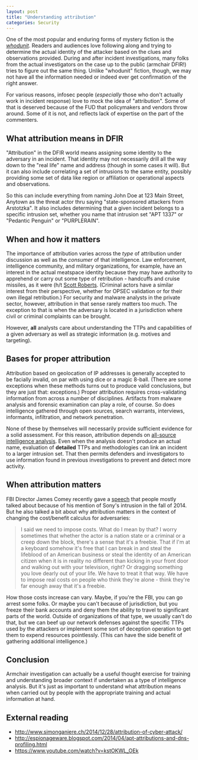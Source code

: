 ```yaml
---
layout: post
title: "Understanding attribution"
categories: Security
---
```


One of the most popular and enduring forms of mystery fiction is the [_whodunit_](http://en.wikipedia.org/wiki/Whodunit). Readers and audiences love following along and trying to determine the actual identity of the attacker based on the clues and observations provided. During and after incident investigations, many folks from the actual investigators on the case up to the public (armchair DFIR!) tries to figure out the same thing. Unlike "whodunit" fiction, though, we may not have all the information needed or indeed ever get confirmation of the right answer.

For various reasons, infosec people (_especially_ those who don't actually work in incident response) love to mock the idea of "attribution". Some of that is deserved because of the FUD that policymakers and vendors throw around. Some of it is not, and reflects lack of expertise on the part of the commenters.

## What attribution means in DFIR

"Attribution" in the DFIR world means assigning some identity to the adversary in an incident. That identity may not necessarily drill all the way down to the "real life" name and address (though in some cases it will). But it can also include correlating a set of intrusions to the same entity, possibly providing some set of data like region or affiliation or operational aspects and observations.

So this can include everything from naming John Doe at 123 Main Street, Anytown as the threat actor thru saying "state-sponsored attackers from Arstotzka". It also includes determining that a given incident belongs to a specific intrusion set, whether you name that intrusion set "APT 1337" or "Pedantic Penguin" or "PURPLERAIN".

## When and how it matters

The importance of attribution varies across the _type_ of attribution under discussion as well as the _consumer_ of that intelligence. Law enforcement, intelligence community, and military organizations, for example, have an interest in the actual meatspace identity because they may have authority to apprehend or carry out some type of retribution - handcuffs and cruise missiles, as it were (h/t [Scott Roberts](http://sroberts.github.io). (Criminal actors have a similar interest from their perspective, whether for OPSEC validation or for their own illegal retribution.) For security and malware analysts in the private sector, however, attribution in that sense rarely matters too much. The exception to that is when the adversary is located in a jurisdiction where civil or criminal complaints can be brought.

However, **all** analysts care about understanding the TTPs and capabilities of a given adversary as well as strategic information (e.g. motives and targeting).

## Bases for proper attribution

Attribution based on geolocation of IP addresses is generally accepted to be facially invalid, on par with using dice or a magic 8-ball. (There are some exceptions when these methods turns out to produce valid conclusions, but they are just that: exceptions.) Proper attribution requires cross-validating information from across a number of disciplines. Artifacts from malware analysis and forensic examination can play a role, of course. So does intelligence gathered through open sources, search warrants, interviews, informants, infiltration, and network penetration.

None of these by themselves will necessarily provide sufficient evidence for a solid assessment. For this reason, attribution depends on [all-source intelligence analysis](http://www.globalsecurity.org/intell/library/policy/army/fm/2-0/chap5.htm). Even when the analysis doesn't produce an actual name, evaluation of **detailed** TTPs and methodologies can link an incident to a larger intrusion set. That then permits defenders and investigators to use information found in previous investigations to prevent and detect more activity.

## When attribution matters

FBI Director James Comey recently gave a [speech](http://www.fbi.gov/news/speeches/addressing-the-cyber-security-threat) that people mostly talked about because of his mention of Sony's intrusion in the fall of 2014. But he also talked a bit about why attribution matters in the context of changing the cost/benefit calculus for adversaries:

> I said we need to impose costs. What do I mean by that? I worry sometimes that whether the actor is a nation state or a criminal or a creep down the block, there's a sense that it's a freebie. That if I'm at a keyboard somehow it's free that I can break in and steal the lifeblood of an American business or steal the identity of an American citizen when it is in reality no different than kicking in your front door and walking out with your television, right? Or dragging something you love dearly out of your life. We have to treat it that way. We have to impose real costs on people who think they're alone - think they're far enough away that it's a freebie.

How those costs increase can vary. Maybe, if you're the FBI, you can go arrest some folks. Or maybe you can't because of jurisdiction, but you freeze their bank accounts and deny them the ability to travel to significant parts of the world. Outside of organizations of that type, we usually can't do that, but we can beef up our network defenses against the specific TTPs used by the attackers or implement some sort of deception operation to get them to expend resources pointlessly. (This can have the side benefit of gathering additional intelligence.) 

## Conclusion

Armchair investigation can actually be a useful thought exercise for training and understanding broader context if undertaken as a type of intelligence analysis. But it's just as important to understand what attribution means when carried out by people with the appropriate training and actual information at hand.

## External reading

- http://www.simonganiere.ch/2014/12/28/attribution-of-cyber-attack/
- http://espionageware.blogspot.com/2014/04/apt-attributions-and-dns-profiling.html
- https://www.youtube.com/watch?v=kstOKWL_OEk

